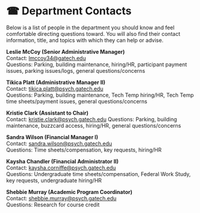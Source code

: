 # ☎ Department Contacts

Below is a list of people in the department you should know and feel comfortable directing questions toward. You will also find their contact information, title, and topics with which they can help or advise.

**Leslie McCoy (Senior Administrative Manager)**\
Contact: lmccoy34@gatech.edu\
Questions: Parking, building maintenance, hiring/HR, participant payment issues, parking issues/logs, general questions/concerns

**Tikica Platt (Administrative Manager II)**\
Contact: tikica.platt@psych.gatech.edu\
Questions: Parking, building maintenance, Tech Temp hiring/HR, Tech Temp time sheets/payment issues, general questions/concerns

**Kristie Clark (Assistant to Chair)**\
Contact: kristie.clark@psych.gatech.edu Questions: Parking, building maintenance, buzzcard access, hiring/HR, general questions/concerns

**Sandra Wilson (Financial Manager I)**\
Contact: sandra.wilson@psych.gatech.edu\
Questions: Time sheets/compensation, key requests, hiring/HR

**Kaysha Chandler (Financial Administrator II)**\
Contact: kaysha.corniffe@psych.gatech.edu\
Questions: Undergraduate time sheets/compensation, Federal Work Study, key requests, undergraduate hiring/HR

**Shebbie Murray (Academic Program Coordinator)**\
Contact: shebbie.murray@psych.gatech.edu\
Questions: Research for course credit
